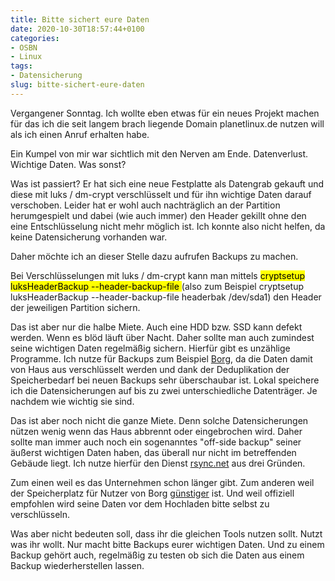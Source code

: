 ```yaml
---
title: Bitte sichert eure Daten
date: 2020-10-30T18:57:44+0100
categories:
- OSBN
- Linux
tags:
- Datensicherung  
slug: bitte-sichert-eure-daten
---
```

Vergangener Sonntag. Ich wollte eben etwas für ein neues Projekt machen für das ich die seit langem brach liegende Domain planetlinux.de nutzen will als ich einen Anruf erhalten habe.

Ein Kumpel von mir war sichtlich mit den Nerven am Ende. Datenverlust. Wichtige Daten. Was sonst?

Was ist passiert? Er hat sich eine neue Festplatte als Datengrab gekauft und diese mit luks / dm-crypt verschlüsselt und für ihn wichtige Daten darauf verschoben. Leider hat er wohl auch nachträglich an der Partition herumgespielt und dabei (wie auch immer) den Header gekillt ohne den eine Entschlüsselung nicht mehr möglich ist. Ich konnte also nicht helfen, da keine Datensicherung vorhanden war.

Daher möchte ich an dieser Stelle dazu aufrufen Backups zu machen.

Bei Verschlüsselungen mit luks / dm-crypt kann man mittels <mark>cryptsetup luksHeaderBackup --header-backup-file <file> <device></mark> (also zum Beispiel cryptsetup luksHeaderBackup --header-backup-file headerbak /dev/sda1) den Header der jeweiligen Partition sichern.

Das ist aber nur die halbe Miete. Auch eine HDD bzw. SSD kann defekt werden. Wenn es blöd läuft über Nacht. Daher sollte man auch zumindest seine wichtigen Daten regelmäßig sichern. Hierfür gibt es unzählige Programme. Ich nutze für Backups zum Beispiel [Borg](https://www.borgbackup.org), da die Daten damit von Haus aus verschlüsselt werden und dank der Deduplikation der Speicherbedarf bei neuen Backups sehr überschaubar ist. Lokal speichere ich die Datensicherungen auf bis zu zwei unterschiedliche Datenträger. Je nachdem wie wichtig sie sind.

Das ist aber noch nicht die ganze Miete. Denn solche Datensicherungen nützen wenig wenn das Haus abbrennt oder eingebrochen wird. Daher sollte man immer auch noch ein sogenanntes "off-side backup" seiner äußerst wichtigen Daten haben, das überall nur nicht im betreffenden Gebäude liegt. Ich nutze hierfür den Dienst [rsync.net](https://www.rsync.net) aus drei Gründen.

Zum einen weil es das Unternehmen schon länger gibt. Zum anderen weil der Speicherplatz für Nutzer von Borg [günstiger](https://www.rsync.net/products/borg.html) ist. Und weil offiziell empfohlen wird seine Daten vor dem Hochladen bitte selbst zu verschlüsseln.

Was aber nicht bedeuten soll, dass ihr die gleichen Tools nutzen sollt. Nutzt was ihr wollt. Nur macht bitte Backups eurer wichtigen Daten. Und zu einem Backup gehört auch, regelmäßig zu testen ob sich die Daten aus einem Backup wiederherstellen lassen.